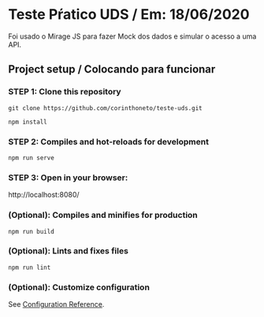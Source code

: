 # Teste Pŕatico UDS / Em: 18/06/2020

Foi usado o Mirage JS para fazer Mock dos dados e simular o acesso a uma API.

## Project setup / Colocando para funcionar

### STEP 1: Clone this repository
```
git clone https://github.com/corinthoneto/teste-uds.git

npm install
```

### STEP 2: Compiles and hot-reloads for development
```
npm run serve
```

### STEP 3: Open in your browser:
http://localhost:8080/

### (Optional): Compiles and minifies for production
```
npm run build
```

### (Optional): Lints and fixes files
```
npm run lint
```

### (Optional): Customize configuration
See [Configuration Reference](https://cli.vuejs.org/config/).
